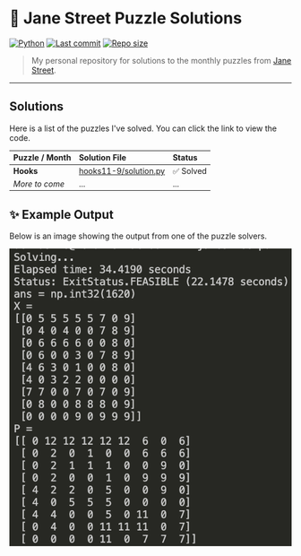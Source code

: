 # 🧩 Jane Street Puzzle Solutions

[![Python](https://img.shields.io/badge/Language-Python-blue?style=for-the-badge&logo=python)](https://www.python.org/)
[![Last commit](https://img.shields.io/github/last-commit/arkanemystic/janestreetpuzzles?style=for-the-badge)](https://github.com/arkanemystic/janestreetpuzzles/commits/main)
[![Repo size](https://img.shields.io/github/repo-size/arkanemystic/janestreetpuzzles?style=for-the-badge)](https://github.com/arkanemystic/janestreetpuzzles)

> My personal repository for solutions to the monthly puzzles from [Jane Street](https://www.janestreet.com/puzzles/).

---

##  Solutions

Here is a list of the puzzles I've solved. You can click the link to view the code.

| Puzzle / Month | Solution File | Status |
| :------------- | :---------------------------------------------------------- | :------ |
| **Hooks** | [hooks11-9/solution.py](https://github.com/arkanemystic/janestreetpuzzles/tree/main/hooks11-9) | ✅ Solved |
| *More to come* | ...                                                         | ...     |


## ✨ Example Output
Below is an image showing the output from one of the puzzle solvers.

<p align="center">
  <img src="https://github.com/arkanemystic/janestreetpuzzles/blob/main/readmeExample.png?raw=true" alt="Example Solution Output" width="600"/>
</p>